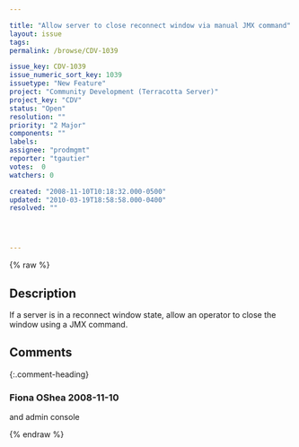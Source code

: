 ```yaml
---

title: "Allow server to close reconnect window via manual JMX command"
layout: issue
tags: 
permalink: /browse/CDV-1039

issue_key: CDV-1039
issue_numeric_sort_key: 1039
issuetype: "New Feature"
project: "Community Development (Terracotta Server)"
project_key: "CDV"
status: "Open"
resolution: ""
priority: "2 Major"
components: ""
labels: 
assignee: "prodmgmt"
reporter: "tgautier"
votes:  0
watchers: 0

created: "2008-11-10T10:18:32.000-0500"
updated: "2010-03-19T18:58:58.000-0400"
resolved: ""




---
```


{% raw %}

## Description

<div markdown="1" class="description">

If a server is in a reconnect window state, allow an operator to close the window using a JMX command.

</div>

## Comments


{:.comment-heading}
### **Fiona OShea** <span class="date">2008-11-10</span>

<div markdown="1" class="comment">

and admin console 

</div>



{% endraw %}
